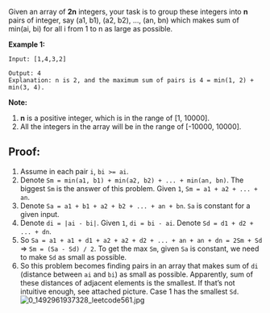 Given an array of **2n** integers, your task is to group these integers into **n** pairs of integer, say (a1, b1), (a2, b2), ..., (an, bn) which makes sum of min(ai, bi) for all i from 1 to n as large as possible.

**Example 1:**

```
Input: [1,4,3,2]

Output: 4
Explanation: n is 2, and the maximum sum of pairs is 4 = min(1, 2) + min(3, 4).

```

**Note:**

1. **n** is a positive integer, which is in the range of [1, 10000].
2. All the integers in the array will be in the range of [-10000, 10000].



## Proof:

1. Assume in each pair `i`, `bi >= ai`.
2. Denote `Sm = min(a1, b1) + min(a2, b2) + ... + min(an, bn)`. The biggest `Sm` is the answer of this problem. Given `1`, `Sm = a1 + a2 + ... + an`.
3. Denote `Sa = a1 + b1 + a2 + b2 + ... + an + bn`. `Sa` is constant for a given input.
4. Denote `di = |ai - bi|`. Given `1`, `di = bi - ai`. Denote `Sd = d1 + d2 + ... + dn`.
5. So `Sa = a1 + a1 + d1 + a2 + a2 + d2 + ... + an + an + dn = 2Sm + Sd` => `Sm = (Sa - Sd) / 2`. To get the max `Sm`, given `Sa` is constant, we need to make `Sd` as small as possible.
6. So this problem becomes finding pairs in an array that makes sum of `di` (distance between `ai` and `bi`) as small as possible. Apparently, sum of these distances of adjacent elements is the smallest. If that’s not intuitive enough, see attached picture. Case 1 has the smallest `Sd`.
   ![0_1492961937328_leetcode561.jpg](https://leetcode.com/uploads/files/1492961944408-leetcode561.jpg)